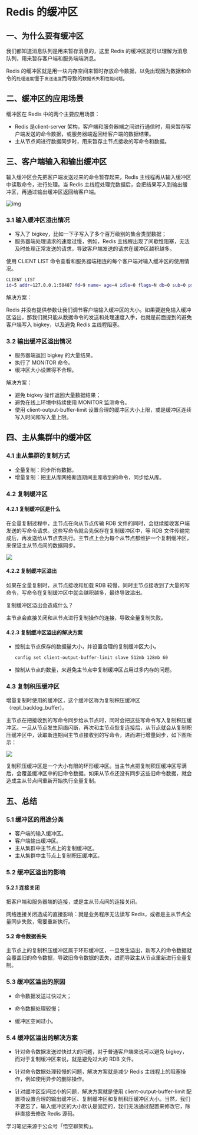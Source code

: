 # Redis 的缓冲区

## 一、为什么要有缓冲区

我们都知道消息队列是用来暂存消息的，这里 Redis 的缓冲区就可以理解为消息队列，用来暂存客户端和服务端端消息。

Redis 的缓冲区就是用一块内存空间来暂时存放命令数据，以免出现因为数据和命令的`处理速度`慢于`发送速度`而导致的`数据丢失`和`性能问题`。

## 二、缓冲区的应用场景

缓冲区在 Redis 中的两个主要应用场景：

- Redis 是client-server 架构，客户端和服务器端之间进行通信时，用来暂存客户端发送的命令数据，或服务器端返回给客户端的数据结果。
- 主从节点间进行数据同步时，用来暂存主节点接收的写命令和数据。

## 三、客户端输入和输出缓冲区

输入缓冲区会先把客户端发送过来的命令暂存起来，Redis 主线程再从输入缓冲区中读取命令，进行处理。当 Redis 主线程处理完数据后，会把结果写入到输出缓冲区，再通过输出缓冲区返回给客户端。

![img](http://cdn.jayh.club/uPic/b86be61e91bd7ca207989c220991fce4.jpg)

### 3.1 输入缓冲区溢出情况

- 写入了 bigkey，比如一下子写入了多个百万级别的集合类型数据；
- 服务器端处理请求的速度过慢，例如，Redis 主线程出现了间歇性阻塞，无法及时处理正常发送的请求，导致客户端发送的请求在缓冲区越积越多。

使用 CLIENT LIST 命令查看和服务器端相连的每个客户端对输入缓冲区的使用情况。

```sh
CLIENT LIST
id=5 addr=127.0.0.1:50487 fd=9 name= age=4 idle=0 flags=N db=0 sub=0 psub=0 multi=-1 qbuf=26 qbuf-free=32742 obl=0 oll=0 omem=0 events=r cmd=client
```

解决方案：

Redis 并没有提供参数让我们调节客户端输入缓冲区的大小。如果要避免输入缓冲区溢出，那我们就只能从数据命令的发送和处理速度入手，也就是前面提到的避免客户端写入 bigkey，以及避免 Redis 主线程阻塞。

### 3.2 输出缓冲区溢出情况

- 服务器端返回 bigkey 的大量结果。
- 执行了 MONITOR 命令。
- 缓冲区大小设置得不合理。

解决方案：

- 避免 bigkey 操作返回大量数据结果；
- 避免在线上环境中持续使用 MONITOR 监测命令。
- 使用 client-output-buffer-limit 设置合理的缓冲区大小上限，或是缓冲区连续写入时间和写入量上限。

## 四、主从集群中的缓冲区

### 4.1 主从集群的复制方式

- 全量复制：同步所有数据。
- 增量复制：把主从库网络断连期间主库收到的命令，同步给从库。

### 4.2 复制缓冲区

#### 4.2.1 复制缓冲区是什么

在全量复制过程中，主节点在向从节点传输 RDB 文件的同时，会继续接收客户端发送的写命令请求。这些写命令就会先保存在复制缓冲区中，等 RDB 文件传输完成后，再发送给从节点去执行。主节点上会为每个从节点都维护一个复制缓冲区，来保证主从节点间的数据同步。

![](http://cdn.jayh.club/uPic/a39cd9a9f62c547e2069e6977239de7a.jpg)

#### 4.2.2 复制缓冲区溢出

如果在全量复制时，从节点接收和加载 RDB 较慢，同时主节点接收到了大量的写命令，写命令在复制缓冲区中就会越积越多，最终导致溢出。

复制缓冲区溢出会造成什么？

主节点会直接关闭和从节点进行复制操作的连接，导致全量复制失败。

#### 4.2.3 复制缓冲区溢出的解决方案

- 控制主节点保存的数据量大小，并设置合理的复制缓冲区大小。

  ```sh
  config set client-output-buffer-limit slave 512mb 128mb 60
  ```

- 控制从节点的数量，来避免主节点中复制缓冲区占用过多内存的问题。

### 4.3 复制积压缓冲区

增量复制时使用的缓冲区，这个缓冲区称为复制积压缓冲区（repl_backlog_buffer）。

主节点在把接收到的写命令同步给从节点时，同时会把这些写命令写入复制积压缓冲区。一旦从节点发生网络闪断，再次和主节点恢复连接后，从节点就会从复制积压缓冲区中，读取断连期间主节点接收到的写命令，进而进行增量同步，如下图所示：

![](http://cdn.jayh.club/uPic/aedc9b41b31860e283c5d140bdb3318f.jpg)

复制积压缓冲区是一个大小有限的环形缓冲区。当主节点把复制积压缓冲区写满后，会覆盖缓冲区中的旧命令数据。如果从节点还没有同步这些旧命令数据，就会造成主从节点间重新开始执行全量复制。

## 五、总结

### 5.1 缓冲区的用途分类

- 客户端的输入缓冲区。
- 客户端输出缓冲区。
- 主从集群中主节点上的复制缓冲区。
- 主从集群中主节点上复制积压缓冲区。

### 5.2 缓冲区溢出的影响

#### 5.2.1 连接关闭

把客户端和服务器端的连接，或是主从节点间的连接关闭。

网络连接关闭造成的直接影响：就是业务程序无法读写 Redis，或者是主从节点全量同步失败，需要重新执行。

#### 5.2 命令数据丢失

主节点上的复制积压缓冲区属于环形缓冲区，一旦发生溢出，新写入的命令数据就会覆盖旧的命令数据，导致旧命令数据的丢失，进而导致主从节点重新进行全量复制。

### 5.3 缓冲区溢出的原因

- 命令数据发送过快过大；

- 命令数据处理较慢；
- 缓冲区空间过小。

### 5.4 缓冲区溢出的解决方案

- 针对命令数据发送过快过大的问题，对于普通客户端来说可以避免 bigkey，而对于复制缓冲区来说，就是避免过大的 RDB 文件。

- 针对命令数据处理较慢的问题，解决方案就是减少 Redis 主线程上的阻塞操作，例如使用异步的删除操作。

- 针对缓冲区空间过小的问题，解决方案就是使用 client-output-buffer-limit 配置项设置合理的输出缓冲区、复制缓冲区和复制积压缓冲区大小。当然，我们不要忘了，输入缓冲区的大小默认是固定的，我们无法通过配置来修改它，除非直接去修改 Redis 源码。



学习笔记来源于公众号「悟空聊架构」。

